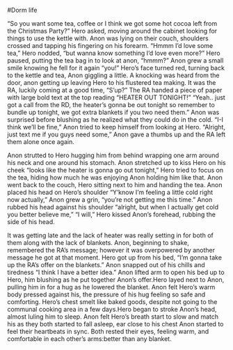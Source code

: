 #Dorm life

   “So you want some tea, coffee or I think we got some hot cocoa left from the Christmas Party?” Hero asked, moving around the cabinet looking for things to use the kettle with.  Anon was lying on their couch, shoulders crossed and tapping his fingering on his forearm. “Hmmm I’d love some tea,” Hero nodded, “but wanna know something I’d love even more?” Hero paused, putting the tea bag in to look at anon, “hmmm?” Anon grew a small smile knowing he fell for it again “you!” Hero’s face turned red, turning back to the kettle and tea, Anon giggling a little. A knocking was heard from the door, anon getting up leaving Hero to his flustered tea making. It was the RA, luckily coming at a good time, “S’up?” The RA handed a piece of paper with large bold text at the top reading “HEATER OUT TONIGHT!” “Yeah.. just got a call from the RD, the heater’s gonna be out tonight so remember to bundle up tonight, we got extra blankets if you two need them.” Anon was surprised before blushing as he realized what they could do in the cold. “I-I think we’ll be fine,” Anon tried to keep himself from looking at Hero. “Alright, just text me if you guys need some,” Anon gave a thumbs up and the RA left them alone once again.

   Anon strutted to Hero hugging him from behind wrapping one arm around his neck and one around his stomach.  Anon stretched up to kiss Hero on his cheek “looks like the heater is gonna go out tonight,” Hero tried to focus on the tea, hiding how much he was enjoying Anon holding him like that. Anon went back to the couch, Hero sitting next to him and handing the tea. Anon placed his head on Hero’s shoulder “Y’know I’m feeling a little cold right now actually,” Anon grew a grin, “you’re not getting me this time.” Anon rubbed his head against his shoulder “alright, but when I actually get cold you better believe me,” “I will,” Hero kissed Anon’s forehead, rubbing the side of his head.

   It was getting late and the lack of heater was really setting in for both of them along with the lack of blankets. Anon, beginning to shake, remembered the RA’s message; however it was overpowered by another message he got at that moment. Hero got up from his bed, “I’m gonna take up the RA’s offer on the blankets.” Anon snapped out of his chills and tiredness “I think I have a better idea.” Anon lifted arm to open his bed up to Hero, him blushing as he put together Anon’s offer.Hero layed next to Anon, pulling him in for a hug as he lowered the blanket. Anon felt Hero’s warm body pressed against his, the pressure of his hug feeling so safe and comforting. Hero’s chest smelt like baked goods, despite not going to the communal cooking area in a few days.Hero began to stroke Anon’s head, almost luling him to sleep. Anon felt Hero’s breath start to slow and match his as they both started to fall asleep, ear close to his chest Anon started to feel their heartbeats in sync. Both rested their eyes, feeling warm, and comfortable in each other’s arms:better than any blanket.
